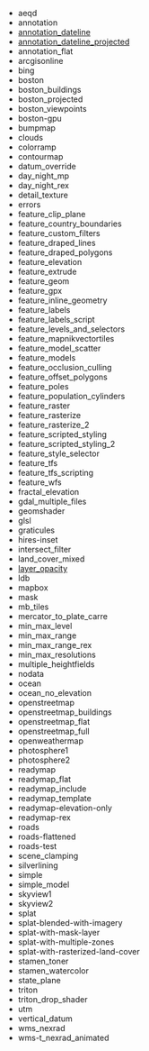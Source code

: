 * aeqd
* annotation
* [annotation_dateline](./tests/annotation_dateline.md)
* [annotation_dateline_projected](./tests/annotation_dateline_projected.md)
* annotation_flat
* arcgisonline
* bing
* boston
* boston_buildings
* boston_projected
* boston_viewpoints
* boston-gpu
* bumpmap
* clouds
* colorramp
* contourmap
* datum_override
* day_night_mp
* day_night_rex
* detail_texture
* errors
* feature_clip_plane
* feature_country_boundaries
* feature_custom_filters
* feature_draped_lines
* feature_draped_polygons
* feature_elevation
* feature_extrude
* feature_geom
* feature_gpx
* feature_inline_geometry
* feature_labels
* feature_labels_script
* feature_levels_and_selectors
* feature_mapnikvectortiles
* feature_model_scatter
* feature_models
* feature_occlusion_culling
* feature_offset_polygons
* feature_poles
* feature_population_cylinders
* feature_raster
* feature_rasterize
* feature_rasterize_2
* feature_scripted_styling
* feature_scripted_styling_2
* feature_style_selector
* feature_tfs
* feature_tfs_scripting
* feature_wfs
* fractal_elevation
* gdal_multiple_files
* geomshader
* glsl
* graticules
* hires-inset
* intersect_filter
* land_cover_mixed
* [layer_opacity](./tests/layer_opacity.md)
* ldb
* mapbox
* mask
* mb_tiles
* mercator_to_plate_carre
* min_max_level
* min_max_range
* min_max_range_rex
* min_max_resolutions
* multiple_heightfields
* nodata
* ocean
* ocean_no_elevation
* openstreetmap
* openstreetmap_buildings
* openstreetmap_flat
* openstreetmap_full
* openweathermap
* photosphere1
* photosphere2
* readymap
* readymap_flat
* readymap_include
* readymap_template
* readymap-elevation-only
* readymap-rex
* roads
* roads-flattened
* roads-test
* scene_clamping
* silverlining
* simple
* simple_model
* skyview1
* skyview2
* splat
* splat-blended-with-imagery
* splat-with-mask-layer
* splat-with-multiple-zones
* splat-with-rasterized-land-cover
* stamen_toner
* stamen_watercolor
* state_plane
* triton
* triton_drop_shader
* utm
* vertical_datum
* wms_nexrad
* wms-t_nexrad_animated
